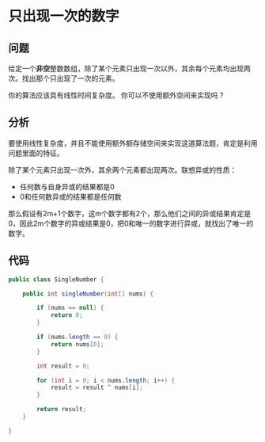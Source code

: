 # 只出现一次的数字



## 问题

给定一个**非空**整数数组，除了某个元素只出现一次以外，其余每个元素均出现两次。找出那个只出现了一次的元素。

你的算法应该具有线性时间复杂度。 你可以不使用额外空间来实现吗？



## 分析

要使用线性复杂度，并且不能使用额外额存储空间来实现这道算法题，肯定是利用问题里面的特征。

除了某个元素只出现一次外，其余两个元素都出现两次。联想异或的性质：

- 任何数与自身异或的结果都是0
- 0和任何数异或的结果都是任何数

那么假设有2m+1个数字，这m个数字都有2个，那么他们之间的异或结果肯定是0，因此2m个数字的异或结果是0，把0和唯一的数字进行异或，就找出了唯一的数字。



## 代码

```java
public class SingleNumber {

    public int singleNumber(int[] nums) {

        if (nums == null) {
            return 0;
        }

        if (nums.length == 0) {
            return nums[0];
        }

        int result = 0;

        for (int i = 0; i < nums.length; i++) {
            result = result ^ nums[i];
        }

        return result;
    }

}
```

